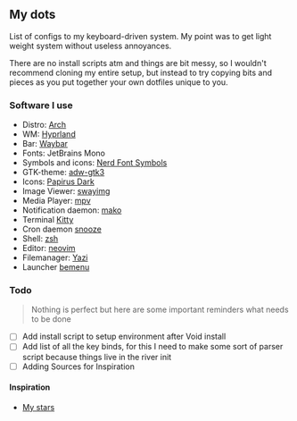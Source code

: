 ## My dots

List of configs to my keyboard-driven system. My point was to get light weight system without useless annoyances.

There are no install scripts atm and things are bit messy, so I wouldn't recommend cloning my entire setup, but instead to try copying bits and pieces as you put together your own dotfiles unique to you.

### Software I use

- Distro: [Arch](https://archlinux.org/)
- WM: [Hyprland](https://hyprland.org/)
- Bar: [Waybar](https://github.com/Alexays/Waybar)
- Fonts: JetBrains Mono
- Symbols and icons: [Nerd Font Symbols](https://www.nerdfonts.com/)
- GTK-theme: [adw-gtk3](https://github.com/lassekongo83/adw-gtk3)
- Icons: [Papirus Dark](https://github.com/PapirusDevelopmentTeam/papirus-icon-theme)
- Image Viewer: [swayimg](https://github.com/artemsen/swayimg)
- Media Player: [mpv](https://mpv.io/)
- Notification daemon: [mako](https://github.com/emersion/mako)
- Terminal [Kitty](https://sw.kovidgoyal.net/kitty/)
- Cron daemon [snooze](https://github.com/leahneukirchen/snooze)
- Shell: [zsh](https://www.zsh.org/)
- Editor: [neovim](https://neovim.io/)
- Filemanager: [Yazi](https://yazi-rs.github.io/)
- Launcher [bemenu](https://github.com/Cloudef/bemenu)

### Todo

> Nothing is perfect but here are some important reminders what needs to be done

- [ ] Add install script to setup environment after Void install
- [ ] Add list of all the key binds, for this I need to make some sort of parser script because things live in the river init
- [ ] Adding Sources for Inspiration

#### Inspiration

- [My stars](https://github.com/nivas7t?tab=stars)
